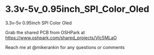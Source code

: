 # 3.3v-5v_0.95inch_SPI_Color_Oled
3.3v-5v 0.95inch SPI Color Oled

Grab the shared PCB from OSHPark at https://www.oshpark.com/shared_projects/Vlc5MLaO

Reach me at @mikerankin for any questions or comments
